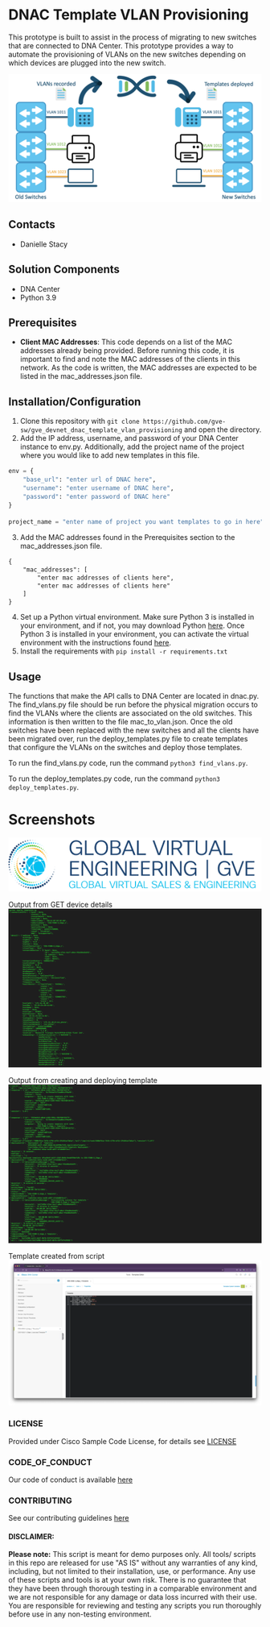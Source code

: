 # DNAC Template VLAN Provisioning
This prototype is built to assist in the process of migrating to new switches that are connected to DNA Center. This prototype provides a way to automate the provisioning of VLANs on the new switches depending on which devices are plugged into the new switch.

![IMAGES/dnac_vlan_template_design.png](IMAGES/dnac_vlan_template_design.png)

## Contacts
* Danielle Stacy

## Solution Components
* DNA Center
* Python 3.9

## Prerequisites
- **Client MAC Addresses**: This code depends on a list of the MAC addresses already being provided. Before running this code, it is important to find and note the MAC addresses of the clients in this network. As the code is written, the MAC addresses are expected to be listed in the mac_addresses.json file.

## Installation/Configuration

1. Clone this repository with `git clone https://github.com/gve-sw/gve_devnet_dnac_template_vlan_provisioning` and open the directory.
2. Add the IP address, username, and password of your DNA Center instance to env.py. Additionally, add the project name of the project where you would like to add new templates in this file.
```python
env = {
    "base_url": "enter url of DNAC here",
    "username": "enter username of DNAC here",
    "password": "enter password of DNAC here"
}

project_name = "enter name of project you want templates to go in here"
```
3. Add the MAC addresses found in the Prerequisites section to the mac_addresses.json file.
```
{
    "mac_addresses": [
        "enter mac addresses of clients here",
        "enter mac addresses of clients here"
    ]
}
```
4. Set up a Python virtual environment. Make sure Python 3 is installed in your environment, and if not, you may download Python [here](https://www.python.org/downloads/). Once Python 3 is installed in your environment, you can activate the virtual environment with the instructions found [here](https://docs.python.org/3/tutorial/venv.html).
5. Install the requirements with `pip install -r requirements.txt`

## Usage

The functions that make the API calls to DNA Center are located in dnac.py. The find_vlans.py file should be run before the physical migration occurs to find the VLANs where the clients are associated on the old switches. This information is then written to the file mac_to_vlan.json. Once the old switches have been replaced with the new switches and all the clients have been migrated over, run the deploy_templates.py file to create templates that configure the VLANs on the switches and deploy those templates.

To run the find_vlans.py code, run the command `python3 find_vlans.py`.

To run the deploy_templates.py code, run the command `python3 deploy_templates.py`.

# Screenshots

![/IMAGES/0image.png](/IMAGES/0image.png)

Output from GET device details
![/IMAGES/get_device_detail_output.png](/IMAGES/get_device_detail_output.png)

Output from creating and deploying template
![/IMAGES/deploy_template_output.png](/IMAGES/deploy_template_output.png)

Template created from script
![/IMAGES/template_content.png](/IMAGES/template_content.png)

### LICENSE

Provided under Cisco Sample Code License, for details see [LICENSE](LICENSE.md)

### CODE_OF_CONDUCT

Our code of conduct is available [here](CODE_OF_CONDUCT.md)

### CONTRIBUTING

See our contributing guidelines [here](CONTRIBUTING.md)

#### DISCLAIMER:
<b>Please note:</b> This script is meant for demo purposes only. All tools/ scripts in this repo are released for use "AS IS" without any warranties of any kind, including, but not limited to their installation, use, or performance. Any use of these scripts and tools is at your own risk. There is no guarantee that they have been through thorough testing in a comparable environment and we are not responsible for any damage or data loss incurred with their use.
You are responsible for reviewing and testing any scripts you run thoroughly before use in any non-testing environment.
